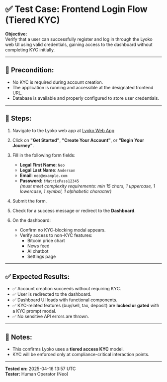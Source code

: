 # ✅ Test Case: Frontend Login Flow (Tiered KYC)

**Objective:**  
Verify that a user can successfully register and log in through the Lyoko web UI using valid credentials, gaining access to the dashboard without completing KYC initially.

---

## 🧪 Precondition:
- No KYC is required during account creation.
- The application is running and accessible at the designated frontend URL.
- Database is available and properly configured to store user credentials.

---

## 🧾 Steps:

1. Navigate to the Lyoko web app at [Lyoko Web App](https://d70b5f83-afc7-4506-a1ef-5eb41a550421-00-2qmzayscvfdip.worf.replit.dev/)

2. Click on **"Get Started"**, **"Create Your Account"**, or **"Begin Your Journey"**.

3. Fill in the following form fields:
   - **Legal First Name**: `Neo`
   - **Legal Last Name**: `Anderson`
   - **Email**: `neo@example.com`
   - **Password**: `!MatrixPass12345`  
     _(must meet complexity requirements: min 15 chars, 1 uppercase, 1 lowercase, 1 symbol, 1 alphabetic character)_

4. Submit the form.

5. Check for a success message or redirect to the **Dashboard**.

6. On the dashboard:
   - Confirm no KYC-blocking modal appears.
   - Verify access to non-KYC features:
     - Bitcoin price chart
     - News feed
     - AI chatbot
     - Settings page

---

## ✅ Expected Results:

- ✅ Account creation succeeds without requiring KYC.
- ✅ User is redirected to the dashboard.
- ✅ Dashboard UI loads with functional components.
- ✅ KYC-related features (buy/sell, tax, deposit) are **locked or gated** with a KYC prompt modal.
- ✅ No sensitive API errors are thrown.

---

## 📌 Notes:

- This confirms Lyoko uses a **tiered access KYC** model.
- KYC will be enforced only at compliance-critical interaction points.

---

**Tested on:** 2025-04-16 13:57 UTC  
**Tester:** Human Operator (Neo)
